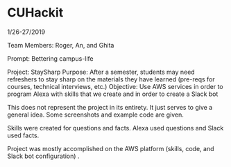# CUHackit

1/26-27/2019

Team Members: Roger, An, and Ghita

Prompt: Bettering campus-life

Project: StaySharp
Purpose: After a semester, students may need refreshers to stay sharp on the materials they have learned (pre-reqs for courses, technical interviews, etc.) 
Objective: Use AWS services in order to program Alexa with skills that we create and in order to create a Slack bot


This does not represent the project in its entirety. It just serves to give a general idea. Some screenshots and example code are given.


Skills were created for questions and facts. Alexa used questions and Slack used facts.


Project was mostly accomplished on the AWS platform (skills, code, and Slack bot configuration) . 



